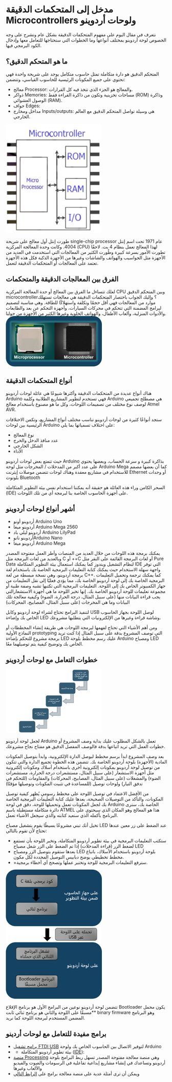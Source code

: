 # مدخل إلى المتحكمات الدقيقة Microcontrollers ولوحات أردوينو

نتعرف في مقال اليوم على مفهوم المتحكمات الدقيقة بشكل عام ونشرح على وجه الخصوص لوحة أردوينو بمختلف أنواعها وما الخطوات التي ستحتاجها للتعامل معها وإدخال الكود البرمجي فيها.

## ما هو المتحكم الدقيق؟

المتحكم الدقيق هو دارة متكاملة تمثل حاسوب متكامل يوجد على شريحة واحدة فهي تحتوي على جميع المكونات الرئيسية للحاسوب القياسي، وتتضمن:

+ معالج Processor: والمعالج هو الجزء الذي تتخذ فيه كل القرارات.
+ ذواكر  Memories: مساحات تخزينية وتكون من ذاكرة القراءة فقط (ROM) وذاكرة الوصول العشوائي (RAM).
+ حواف Edges:
+ مداخل ومخارج Inputs/outputs: هي وسيلة تواصل المتحكم الدقيق مع العالم الخارجي.
  

 <img src="https://github.com/abdelazizyusuf/mechatechy/raw/main/images/what-is-microcontroller1-1.png" alt="مكونات المتحكمات الدقيقة" width="300">


طورت إنتل أول معالج على شريحة single-chip processor  عام 1971 تحت اسم إنتل 4004. وكانت وحدة المعالجة المركزية (CPU) لهذا المعالج تعمل بنظام 4 بت. لاحقًا تطورت الأمور بسرعة كبيرة وطُورت الكثير من المعالجات التي استخدمت في العديد من الأجهزة مثل الحواسيب والهواتف والشاشات وغيرها من الأجهزة الذكية فكل هذه الأجهزة تعتمد على المعالجات أو المتحكمات الدقيقة لتعمل.

## الفرق بين المعالجات الدقيقة والمتحكمات

لعلك تتساءل ما الفرق بين المعالج أو حدة المعالجة المركزية CPU وبين المتحكم الدقيق microcontroller؟ وإليك الجواب باختصار المتحكمات الدقيقة هي معالجات تستهلك موارد من المعالجات فهي أقل حجمًا وتكلفة واستهلاكًا للطاقة. وهي مناسبة لتصميم لبرامج المضمنة التي تتحكم في محركات السيارات، وأجهزة التحكم عن بعد والطابعات والأدوات المنزلية، وألعاب الأطفال، والهواتف الخلوية وغيرها الكثير من الأجهزة من حولنا.
<img src="https://github.com/abdelazizyusuf/mechatechy/raw/main/images/cpu-v-microporcessor.png" alt="خطوات التعامل مع أردوينو" width="300">


## أنواع المتحكمات الدقيقة

هناك أنواع عديدة من المتحكمات الدقيقة وأكثرها شيوعًا هي عائلة لوحات أردوينو Arduino فهي تستخدم لتطوير المشاريع الطلابية وكلمة Arduino هي مصطلح تجميعي لوصف نوع مختلف من تصميمات اللوحات، وكل ما هو مصنوع باستخدام معالج Atmel AVR.

ستجد أنواعًا كثيرة من لوحات أردوينو تناسب مختلف أنواع المشاريع، وتكمن الاختلافات الرئيسية بين لوحات Arduino على اختلاف تسمياتها بما يلي:

+ نوع المعالج
+ عدد منافذ الدخل والخرج
+ الشكل الخارجي
+ الأداء

حيث تتمتع بعض لوحات أردوينو Arduino بذاكرة كبيرة و سرعة الحساب، وبعضها يحتوي على عدد أكبر من المدخلات / المخرجات مثل لوحة Arduino Mega كما أن بعضها مصمم للاستخدام في مشاريع معقدة وهناك لوحات تتضمن موصلات إيثرنت Ethernet أو وحدات بلوتوث Bluetooth

السحر الكامن وراء هذه العائلة هو حقيقة أنه يمكننا استخدام نفس بيئة التطوير المتكاملة (IDE) على أجهزة الحاسوب الخاصة بنا لبرمجة أي من تلك اللوحات.

## أشهر أنواع لوحات أردوينو

+ أردوينو أونو Arduino Uno
+ أردوينو ميغا Arduino Mega 2560
+ أردوينو ليلي باد Arduino LilyPad
+ أردوينو نانوArduino Nano
+  أردوينو ميغا Arduino Mega

 يمكنك برمجة هذه اللوحات من خلال العديد من المنصات وأطر العمل مفتوحة المصدر وبالعديد من لغات البرمجة مثل C أو ++C  أو لغات البرمجة القائمة على النقر مثل Pure Data لنظام التشغيل ويندوز كما يمكنك استعمال بيئة التطوير المتكاملة IDE التي توفر واجهة سهلة الاستخدام حيث يمكنك كتابة التعليمات البرمجية الخاصة بك باستخدام لغة برمجة أردوينو، وهي نسخة مبسطة من لغة C++. كما يمكنك ترجمة وتحميل التعليمات البرمجية الخاصة بك إلى لوحة أردوينو الخاصة بك، مما يؤدي فعليًا إلى نقل التعليمات من جهاز الكمبيوتر الخاص بك إلى اللوحة.
  التعليمات البرمجية التي تكتبها تشبه وصفة طبية أو مجموعة تعليمات للوحة أردوينو الخاصة بك. إنها تخبر اللوحة ما هي أجهزة الاستشعارالتي يجب قراءة البيانات منها (على سبيل المثال، درجة الحرارة، الضوء) وكيفية معالجة تلك البيانات وما هي المخرجات (على سبيل المثال، المصابيح، المحركات)

لتنفيذ البرامج تحتاج لشراء لوحة أردوينو وكابل USB لوصل اللوحة بجهاز الحاسوب الخاص بك وإضاءة LED وشاشة قراءة وغيرها من الإلكترونيات التي يتطلبها مشروعك.

ومن أهم الأشياء التي تحتاج لفهمها لبرمجة اللوحات هي طريقة إنشاء المخططات أو النماذج الأولية prototyping التي توصف المشروع بدقة على سبيل المثال إذا كنت تريد برمجة مشروع للتحكم بإضاءة LED عليك رسم مخطط بلوحة Arduino ومصباح LED الخاص بك وتوضيح كيفية يتم توصيلهما معًا.

## خطوات التعامل مع لوحات أردوينو

<img src="https://github.com/abdelazizyusuf/mechatechy/raw/main/images/what-is-microcontroller1-2.png" alt="خطوات التعامل مع أردوينو" width="300">

لجعل لوحة أردوينو Arduino تعمل بالشكل المطلوب عليك بداية وصف المشروع أو خطوات العمل التي تريد اتباعها بدقة فالوصف المفصل الدقيق هو مفتاح نجاح مشروعك.

بعد وصف المشروع ابدأ برسم مخطط لبوصل الدارة الإلكترونية، وابدأ بتوصيل المكونات المادية (الأجهزة) بلوحة أردوينو الخاصة بك. تتضمن هذه الخطوة  تجميع الدارة والتي تتكون من توصيل لوحة أردوينو بمكونات إلكترونية أخرى باستخدام أسلاك ومكونات إلكترونية مثل أجهزة الاستشعار (على سبيل المثال، مستشعرات درجة الحرارة، مستشعرات الضوء) والمشغلات (على سبيل المثال، المصابيح، المحركات) والمقاومات (للتحكم في تدفق التيار) ولوحات توصيل (للمساعدة في تثبيت المكونات وتوصيلها مؤقتًا)

من الأفضل الاعتماد في توصيل اللوحة على مخطط رسومي يُظهر كيفية توصيل المكونات، والتأكد من التوصيلات الصحيحة، بعدها عليك كتابة التعليمات البرمجية الخاصة بك لجعل المكونات تعمل وتحميلها للوحة، دقق في لوحة Arduino الخاصة بك، سترى دائرة متكاملة مستطيلة باسم ATMEL هذا هو المعالج وهو المكان الذي سيحتوي على البرنامج بأكمله الذي سنعيد كتابته والذي سيجعل الأشياء تعمل.

تخيل أنك تبني مشروعًا بسيطًا يقوم بتشغيل مصباح LED عند الضغط على زر معين عندها تحتاج لأن تقوم بالتالي:

+ ستكتب التعليمات البرمجية في بيئة تطوير أردوينو المتكاملة، وتخبر اللوحة بأن تستمع لضغط الزر (قراءة المدخلات) إذا تم الضغط على الزر شغل مصباح LED
+  بعدها ستقوم بتوصيل الزر ومصباح LED بلوحة أردوينو باستخدام الأسلاك، باتباع مخطط تخطيطي يوضح دبابيس التوصيل المحددة لكل مكون.
+  +سترفع التعليمات البرمجية للوحة وتختبر عملها وتصحح أي أخطاء برمجية.

<img src="https://github.com/abdelazizyusuf/mechatechy/raw/main/images/what-is-microcontroller1-3.png" alt="Bootloader" width="300">


تتضمن لوحة أردوينو نوعين من البرامج الأول هو برنامج الإقلاع Bootloader يكون محمل مسبقًا على اللوحة والثاني هو برنامج ثنائي ثابت** binary firmware وهو البرنامج المضمن المستخدم لبرمجة اللوحة كما نريد.

## برامج مفيدة للتعامل مع لوحات أردينو

+ [برامج تشغيل FTDI USB](https://www.ftdichip.com/old2020/Drivers/VCP.htm) لتوفير الاتصال بين الحاسوب الخاص بك ولوحة Arduino
+ + بيئة تطوير أردوينو المتكاملة ([IDE](https://www.arduino.cc/en/software)):
+ [منصة Processing](https://processing.org/download/) وهي منصة معالجة مفتوحة المصدر تسهل ربط البرامج بلوحة أردوينو  وتساعدك في إنشاء مشاريع إبداعية تفاعلية في الرسومات والصوت والفيديو والألعاب وغيرها
+ ويمكن أن ترى أمثلة عدية على منصة معالجة برامج على [الرابط التالي](https://processing.org/examples/)
